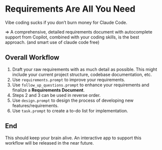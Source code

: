 # Requirements Are All You Need

Vibe coding sucks if you don’t burn money for Claude Code.

=> A comprehensive, detailed requirements document with autocomplete support from Copilot, combined with your coding skills, is the best approach. (and smart use of claude code free)

## Overall Workflow

1. Draft your raw requirements with as much detail as possible. This might include your current project structure, codebase documentation, etc.
2. Use `requirements.prompt` to improve your requirements.
3. Use `follow_up_questions.prompt` to enhance your requirements and finalize a **Requirements Document**.
4. Steps 2 and 3 can be used in reverse order.
5. Use `design.prompt` to design the process of developing new features/requirements.
6. Use `task.prompt` to create a to-do list for implementation.


## End
This should keep your brain alive. An interactive app to support this workflow will be released in the near future.